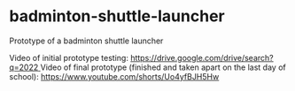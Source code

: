 # badminton-shuttle-launcher
Prototype of a badminton shuttle launcher

Video of initial prototype testing: [https://drive.google.com/drive/search?q=2022
](https://drive.google.com/file/d/1HLD6LA-sLaOHiHcZT50dSTKCN-WwGoP0/view?usp=sharing)
Video of final prototype (finished and taken apart on the last day of school): https://www.youtube.com/shorts/Uo4yfBJH5Hw
